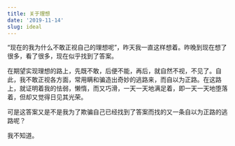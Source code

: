 ```yaml
---
title: 关于理想
date: '2019-11-14'
slug: ideal
---
```


“现在的我为什么不敢正视自己的理想呢”，昨天我一直这样想着。昨晚到现在想了很多，看了很多，现在似乎找到了答案。

在期望实现理想的路上，先既不敢，后便不能，再后，就自然不视，不见了。自此，我不敢正视各方面，常用瞒和骗造出奇妙的逃路来，而自以为正路。在这路上，就证明着我的怯弱，懒惰，而又巧滑，一天一天地满足着，即一天一天地堕落着，但却又觉得日见其光荣。

可是这答案又是不是我为了欺骗自己已经找到了答案而找的又一条自以为正路的逃路呢？

我不知道。
